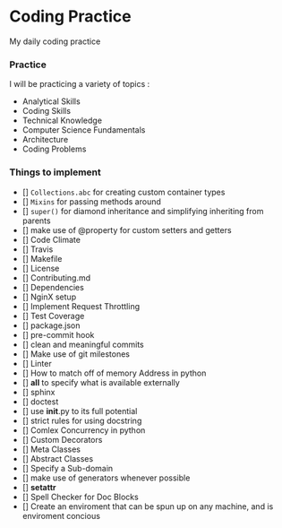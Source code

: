 # Coding Practice
My daily coding practice

### Practice
I will be practicing a variety of topics :
* Analytical Skills
* Coding Skills
* Technical Knowledge
* Computer Science Fundamentals
* Architecture
* Coding Problems


### Things to implement
- [] `Collections.abc` for creating custom container types
- [] `Mixins` for passing methods around
- [] `super()` for diamond inheritance and simplifying inheriting from parents
- [] make use of @property for custom setters and getters
- [] Code Climate
- [] Travis
- [] Makefile
- [] License
- [] Contributing.md
- [] Dependencies
- [] NginX setup
- [] Implement Request Throttling
- [] Test Coverage
- [] package.json
- [] pre-commit hook
- [] clean and meaningful commits
- [] Make use of git milestones
- [] Linter
- [] How to match off of memory Address in python
- [] __all__ to specify what is available externally
- [] sphinx
- [] doctest
- [] use __init__.py to its full potential
- [] strict rules for using docstring
- [] Comlex Concurrency in python
- [] Custom Decorators
- [] Meta Classes
- [] Abstract Classes
- [] Specify a Sub-domain
- [] make use of generators whenever possible
- [] __setattr__
- [] Spell Checker for Doc Blocks
- [] Create an enviroment that can be spun up on any machine, and is enviroment concious
